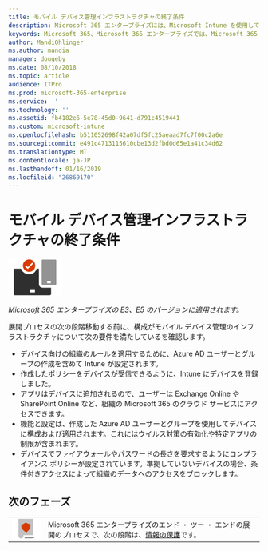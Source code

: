 ```yaml
---
title: モバイル デバイス管理インフラストラクチャの終了条件
description: Microsoft 365 エンタープライズには、Microsoft Intune を使用してモバイル デバイスの管理が含まれています。要件と前提条件を確認、Intune は、Azure Active Directory リソースを使用して設定、macOS、iOS、Android、および Windows の登録、デバイス、アプリケーションを展開、構成プロファイルを作成、コンプライアンス ・ ポリシーを使用および携帯用の条件付きのアクセスを有効にします。Microsoft 365 エンタープライズ ・ デバイスの管理です。
keywords: Microsoft 365、Microsoft 365 エンタープライズでは、Microsoft 365 マニュアル、モバイル デバイスの管理、Intune
author: MandiOhlinger
ms.author: mandia
manager: dougeby
ms.date: 08/10/2018
ms.topic: article
audience: ITPro
ms.prod: microsoft-365-enterprise
ms.service: ''
ms.technology: ''
ms.assetid: fb4182e6-5e78-45d0-9641-d791c4519441
ms.custom: microsoft-intune
ms.openlocfilehash: b511052698f42a07df5fc25aeaad7fc7f00c2a6e
ms.sourcegitcommit: e491c4713115610cbe13d2fbd0d65e1a41c34d62
ms.translationtype: MT
ms.contentlocale: ja-JP
ms.lasthandoff: 01/16/2019
ms.locfileid: "26869170"
---
```

# <a name="mobile-device-management-infrastructure-exit-criteria"></a>モバイル デバイス管理インフラストラクチャの終了条件

![](./media/deploy-foundation-infrastructure/mobiledevicemgmt_icon-small.png)

*Microsoft 365 エンタープライズの E3、E5 のバージョンに適用されます。*

展開プロセスの次の段階移動する前に、構成がモバイル デバイス管理のインフラストラクチャについて次の要件を満たしているを確認します。

- デバイス向けの組織のルールを適用するために、Azure AD ユーザーとグループの作成を含めて Intune が設定されます。
- 作成したポリシーをデバイスが受信できるように、Intune にデバイスを登録しました。
- アプリはデバイスに追加されるので、ユーザーは Exchange Online や SharePoint Online など、組織の Microsoft 365 のクラウド サービスにアクセスできます。
- 機能と設定は、作成した Azure AD ユーザーとグループを使用してデバイスに構成および適用されます。これにはウイルス対策の有効化や特定アプリの制限が含まれます。
- デバイスでファイアウォールやパスワードの長さを要求するようにコンプライアンス ポリシーが設定されています。準拠していないデバイスの場合、条件付きアクセスによって組織のデータへのアクセスをブロックします。

## <a name="next-phase"></a>次のフェーズ

|||
|:-------|:-----|
|![](./media/deploy-foundation-infrastructure/infoprotection_icon-small.png)| Microsoft 365 エンタープライズのエンド ・ ツー ・ エンドの展開のプロセスで、次の段階は、[情報の保護](infoprotect-infrastructure.md)です。 |

